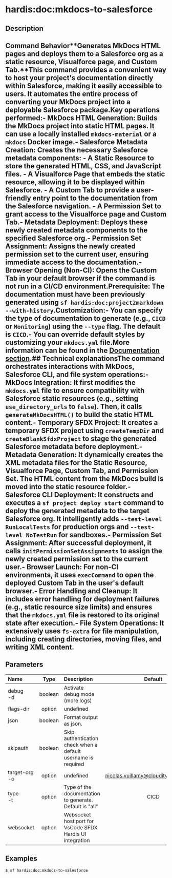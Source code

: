 <!-- This file has been generated with command 'sf hardis:doc:plugin:generate'. Please do not update it manually or it may be overwritten -->
# hardis:doc:mkdocs-to-salesforce

## Description

## Command Behavior**Generates MkDocs HTML pages and deploys them to a Salesforce org as a static resource, Visualforce page, and Custom Tab.**This command provides a convenient way to host your project's documentation directly within Salesforce, making it easily accessible to users. It automates the entire process of converting your MkDocs project into a deployable Salesforce package.Key operations performed:- **MkDocs HTML Generation:** Builds the MkDocs project into static HTML pages. It can use a locally installed `mkdocs-material` or a `mkdocs` Docker image.- **Salesforce Metadata Creation:** Creates the necessary Salesforce metadata components:  - A **Static Resource** to store the generated HTML, CSS, and JavaScript files.  - A **Visualforce Page** that embeds the static resource, allowing it to be displayed within Salesforce.  - A **Custom Tab** to provide a user-friendly entry point to the documentation from the Salesforce navigation.  - A **Permission Set** to grant access to the Visualforce page and Custom Tab.- **Metadata Deployment:** Deploys these newly created metadata components to the specified Salesforce org.- **Permission Set Assignment:** Assigns the newly created permission set to the current user, ensuring immediate access to the documentation.- **Browser Opening (Non-CI):** Opens the Custom Tab in your default browser if the command is not run in a CI/CD environment.**Prerequisite:** The documentation must have been previously generated using `sf hardis:doc:project2markdown --with-history`.**Customization:**- You can specify the type of documentation to generate (e.g., `CICD` or `Monitoring`) using the `--type` flag. The default is `CICD`.- You can override default styles by customizing your `mkdocs.yml` file.More information can be found in the [Documentation section](${CONSTANTS.DOC_URL_ROOT}/salesforce-project-documentation/).## Technical explanationsThe command orchestrates interactions with MkDocs, Salesforce CLI, and file system operations:- **MkDocs Integration:** It first modifies the `mkdocs.yml` file to ensure compatibility with Salesforce static resources (e.g., setting `use_directory_urls` to `false`). Then, it calls `generateMkDocsHTML()` to build the static HTML content.- **Temporary SFDX Project:** It creates a temporary SFDX project using `createTempDir` and `createBlankSfdxProject` to stage the generated Salesforce metadata before deployment.- **Metadata Generation:** It dynamically creates the XML metadata files for the Static Resource, Visualforce Page, Custom Tab, and Permission Set. The HTML content from the MkDocs build is moved into the static resource folder.- **Salesforce CLI Deployment:** It constructs and executes a `sf project deploy start` command to deploy the generated metadata to the target Salesforce org. It intelligently adds `--test-level RunLocalTests` for production orgs and `--test-level NoTestRun` for sandboxes.- **Permission Set Assignment:** After successful deployment, it calls `initPermissionSetAssignments` to assign the newly created permission set to the current user.- **Browser Launch:** For non-CI environments, it uses `execCommand` to open the deployed Custom Tab in the user's default browser.- **Error Handling and Cleanup:** It includes error handling for deployment failures (e.g., static resource size limits) and ensures that the `mkdocs.yml` file is restored to its original state after execution.- **File System Operations:** It extensively uses `fs-extra` for file manipulation, including creating directories, moving files, and writing XML content.

## Parameters

|Name|Type|Description|Default|Required|Options|
|:---|:--:|:----------|:-----:|:------:|:-----:|
|debug<br/>-d|boolean|Activate debug mode (more logs)||||
|flags-dir|option|undefined||||
|json|boolean|Format output as json.||||
|skipauth|boolean|Skip authentication check when a default username is required||||
|target-org<br/>-o|option|undefined|nicolas.vuillamy@cloudity.com.playnico|||
|type<br/>-t|option|Type of the documentation to generate. Default is "all"|CICD||CICD<br/>Monitoring|
|websocket|option|Websocket host:port for VsCode SFDX Hardis UI integration||||

## Examples

```shell
$ sf hardis:doc:mkdocs-to-salesforce
```


